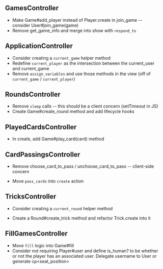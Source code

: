 ## GamesController
* Make Game#add_player instead of Player.create in join_game -- consider User#join_game(game)
* Remove get_game_info and merge into show with `respond_to`

## ApplicationController
* Consider creating a `current_game` helper method
* Redefine `current_player` as the intersection between the current_user and current_game
* Remove `assign_variables` and use those methods in the view (off of `current_game` / `current_player`)

## RoundsController
- Remove `sleep` calls -- this should be a client concern (setTimeout in JS)
- Create Game#create_round method and add lifecycle hooks

## PlayedCardsController
- In create, add Game#play_card(card) method

## CardPassingsController
* Remove choose_card_to_pass / unchoose_card_to_pass -- client-side concern
- Move `pass_cards` into `create` action

## TricksController
* Consider creating a `current_round` helper method
- Create a Round#create_trick method and refactor Trick.create into it

## FillGamesController
- Move `fill` logic into Game#fill
- Consider not requiring Player#user and define is_human? to be whether or not the player has an associated user.  Delegate username to User or generate cp<seat_position>